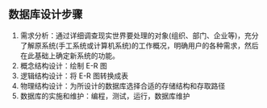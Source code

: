 ## 数据库设计步骤

1. 需求分析：通过详细调查现实世界要处理的对象(组织、部门、企业等)，充分了解原系统(手工系统或计算机系统)的工作概况，明确用户的各种需求，然后在此基础上确定新系统的功能。
2. 概念结构设计：绘制 E-R 图
3. 逻辑结构设计：将 E-R 图转换成表
4. 物理结构设计：为所设计的数据库选择合适的存储结构和存取路径
5. 数据库的实施和维护：编程，测试，运行，数据库维护